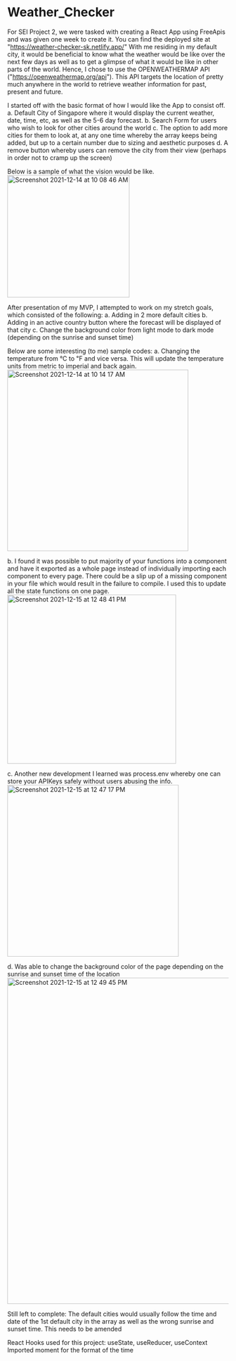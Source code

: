 # Weather_Checker

For SEI Project 2, we were tasked with creating a React App using FreeApis and was given one week to create it.
You can find the deployed site at "https://weather-checker-sk.netlify.app/"
With me residing in my default city, it would be beneficial to know what the weather would be like over the next few days as well as to get a glimpse of what it would be like in other parts of the world.
Hence, I chose to use the OPENWEATHERMAP API ("https://openweathermap.org/api"). This API targets the location of pretty much anywhere in the world to retrieve weather information for past, present and future.

I started off with the basic format of how I would like the App to consist off.
a. Default City of Singapore where it would display the current weather, date, time, etc, as well as the 5-6 day forecast.
b. Search Form for users who wish to look for other cities around the world
c. The option to add more cities for them to look at, at any one time whereby the array keeps being added, but up to a certain number due to sizing and aesthetic purposes
d. A remove button whereby users can remove the city from their view (perhaps in order not to cramp up the screen)

Below is a sample of what the vision would be like.
<img width="278" alt="Screenshot 2021-12-14 at 10 08 46 AM" src="https://user-images.githubusercontent.com/88125976/145919998-39a494d0-5fc9-4b7a-8c22-667c6d9349a3.png">

After presentation of my MVP, I attempted to work on my stretch goals, which consisted of the following:
a. Adding in 2 more default cities
b. Adding in an active country button where the forecast will be displayed of that city
c. Change the background color from light mode to dark mode (depending on the sunrise and sunset time)

Below are some interesting (to me) sample codes:
a. Changing the temperature from ℃ to ℉ and vice versa. This will update the temperature units from metric to imperial and back again.
<img width="412" alt="Screenshot 2021-12-14 at 10 14 17 AM" src="https://user-images.githubusercontent.com/88125976/145920592-0037505e-00f0-4fa2-bd4b-d7ad36467316.png">

b. I found it was possible to put majority of your functions into a component and have it exported as a whole page instead of individually importing each component to every page. There could be a slip up of a missing component in your file which would result in the failure to compile. I used this to update all the state functions on one page.
<img width="384" alt="Screenshot 2021-12-15 at 12 48 41 PM" src="https://user-images.githubusercontent.com/88125976/146125092-03e8f1e8-c957-4181-b30e-e97c5435b1ea.png">

c. Another new development I learned was process.env whereby one can store your APIKeys safely without users abusing the info.
<img width="390" alt="Screenshot 2021-12-15 at 12 47 17 PM" src="https://user-images.githubusercontent.com/88125976/146125047-a2e49af7-8780-4a33-a202-2beb5d062b3d.png">

d. Was able to change the background color of the page depending on the sunrise and sunset time of the location
<img width="741" alt="Screenshot 2021-12-15 at 12 49 45 PM" src="https://user-images.githubusercontent.com/88125976/146125172-6a68a34e-b561-4774-81ab-b62371bf0ed0.png">

Still left to complete:
The default cities would usually follow the time and date of the 1st default city in the array as well as the wrong sunrise and sunset time. This needs to be amended

React Hooks used for this project: useState, useReducer, useContext
Imported moment for the format of the time
